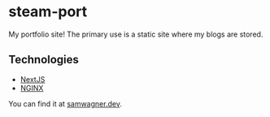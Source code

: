 # steam-port

My portfolio site! The primary use is a static site where my blogs are stored.

## Technologies

- [NextJS](https://nextjs.org/)
- [NGINX](https://nginx.org/en/)

You can find it at [samwagner.dev](https://samwagner.dev).
 
